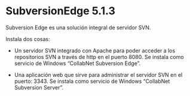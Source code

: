 # SubversionEdge 5.1.3

Subversion Edge es una solución integral de servidor SVN.

Instala dos cosas:

* Un servidor SVN integrado con Apache para poder acceder a los repositorios SVN a través de http en el puerto 8080. Se instala como servicio de Windows “CollabNet Subversion Edge”.

* Una aplicación web que sirve para administrar el servidor SVN en el puerto: 3343. Se instala como servicio de Windows “CollabNet Subversion Server”.


